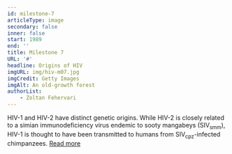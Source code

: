 ```yaml
---
id: milestone-7
articleType: image
secondary: false
inner: false
start: 1989 
end: ''
title: Milestone 7
URL: '#'
headline: Origins of HIV
imgURL: img/hiv-m07.jpg
imgCredit: Getty Images
imgAlt: An old-growth forest
authorList:
    - Zoltan Fehervari
---
```

HIV-1 and HIV-2 have distinct genetic origins. While HIV-2 is closely related to a simian immunodeficiency virus endemic to sooty mangabeys (SIV<sub>smm</sub>), HIV-1 is thought to have been transmitted to humans from SIV<sub>cpz</sub>-infected chimpanzees. <a href="#">Read more</a>